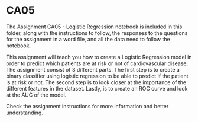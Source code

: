 # CA05
The Assignment CA05 - Logistic Regression notebook is included in this folder, along with the instructions to follow, the responses to the questions for the assignment in a word file, and all the data need to follow the notebook.

This assignment will teach you how to create a Logistic Regression model in order to predict which patients are at risk or not of cardiovascular disease. The assignment consist of 3 different parts. The first step is to create a binary classifier using logistic regression to be able to predict if the patient is at risk or not. The second step is to look closer at the importance of the different features in the dataset. Lastly, is to create an ROC curve and look at the AUC of the model.

Check the assignment instructions for more information and better understanding.
